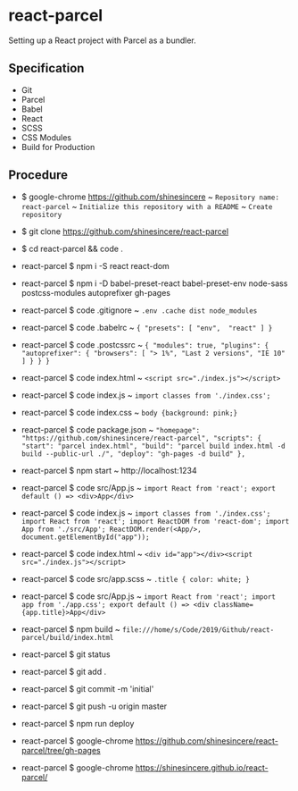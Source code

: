 # react-parcel

Setting up a React project with Parcel as a bundler.

## Specification

* Git
* Parcel
* Babel 
* React
* SCSS
* CSS Modules
* Build for Production

## Procedure

* $ google-chrome https://github.com/shinesincere
~ `Repository name: react-parcel`
~ `Initialize this repository with a README`
~ `Create repository`

* $ git clone https://github.com/shinesincere/react-parcel

* $ cd react-parcel && code .

* react-parcel $ npm i -S react react-dom

* react-parcel $ npm i -D babel-preset-react babel-preset-env node-sass postcss-modules autoprefixer gh-pages

* react-parcel $ code .gitignore 
~ `.env .cache dist node_modules`

* react-parcel $ code .babelrc
~ `
  {
    "presets": [
      "env", 
      "react"
    ]
  }
`

* react-parcel $ code .postcssrc
~ `
  {
    "modules": true,
    "plugins": {
      "autoprefixer": {
        "browsers": [
          "> 1%",
          "Last 2 versions",
          "IE 10"
        ]
      }
    }
  }
`  

* react-parcel $ code index.html 
~ `<script src="./index.js"></script>`

* react-parcel $ code index.js
~ `import classes from './index.css';`

* react-parcel $ code index.css
~ `body {background: pink;}`

* react-parcel $ code package.json
~ `
  "homepage": "https://github.com/shinesincere/react-parcel",
  "scripts": {
    "start": "parcel index.html",
    "build": "parcel build index.html -d build --public-url ./",
    "deploy": "gh-pages -d build"
  },
`

* react-parcel $ npm start
~ http://localhost:1234

* react-parcel $ code src/App.js
~ `
  import React from 'react';
  export default () => <div>App</div>
`

* react-parcel $ code index.js
~ `
  import classes from './index.css';
  import React from 'react';
  import ReactDOM from 'react-dom';
  import App from './src/App';
  ReactDOM.render(<App/>, document.getElementById("app"));
`

* react-parcel $ code index.html
~ `<div id="app"></div><script src="./index.js"></script>`

* react-parcel $ code src/app.scss
~ `
  .title {
    color: white;
  }
`

* react-parcel $ code src/App.js
~ `
  import React from 'react';
  import app from './app.css';
  export default () => <div className={app.title}>App</div>
`

* react-parcel $ npm build
~ `file:///home/s/Code/2019/Github/react-parcel/build/index.html`

* react-parcel $ git status

* react-parcel $ git add .

* react-parcel $ git commit -m 'initial'

* react-parcel $ git push -u origin master

* react-parcel $ npm run deploy

* react-parcel $ google-chrome  https://github.com/shinesincere/react-parcel/tree/gh-pages

* react-parcel $ google-chrome  https://shinesincere.github.io/react-parcel/
